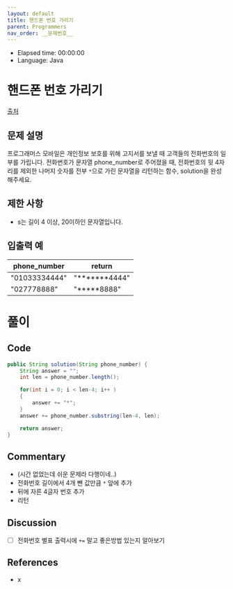 ```yaml
---
layout: default
title: 핸드폰 번호 가리기
parent: Programmers
nav_order: __문제번호__
---
```


- Elapsed time: 00:00:00
- Language: Java

<!-- 문제 -->
# 핸드폰 번호 가리기

[출처](https://programmers.co.kr/learn/courses/30/lessons/12948?language=java)

## 문제 설명

프로그래머스 모바일은 개인정보 보호를 위해 고지서를 보낼 때 고객들의 전화번호의 일부를 가립니다.
전화번호가 문자열 phone_number로 주어졌을 때, 전화번호의 뒷 4자리를 제외한 나머지 숫자를 전부 `*`으로 가린 문자열을 리턴하는 함수, solution을 완성해주세요.

## 제한 사항

- s는 길이 4 이상, 20이하인 문자열입니다.

## 입출력 예

| phone_number  | return        |
| ------------- | ------------- |
| "01033334444" | "*******4444" |
| "027778888"   | "*****8888"   |

<!-- 풀이 -->
# 풀이

## Code

``` java
public String solution(String phone_number) {
    String answer = "";
    int len = phone_number.length();

    for(int i = 0; i < len-4; i++ )
    {
        answer += "*";
    }
    answer += phone_number.substring(len-4, len);

    return answer;
}
```

## Commentary

- (시간 없었는데 쉬운 문제라 다행이네..)
- 전화번호 길이에서 4개 뺀 값만큼 `*` 앞에 추가
- 뒤에 자른 4글자 번호 추가
- 리턴

## Discussion

- [ ] 전화번호 별표 출력시에 `+=` 말고 좋은방법 있는지 알아보기

## References
- x